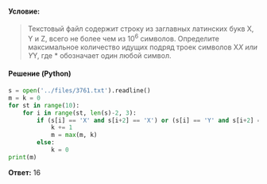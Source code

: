 #### Условие:
> Текстовый файл содержит строку из заглавных латинских букв X, Y и Z, всего не более чем из 10<sup>6</sup> символов. Определите максимальное количество идущих подряд троек символов X*X или Y*Y, где * обозначает один любой символ.

#### Решение (Python)
```python
s = open('../files/3761.txt').readline()
m = k = 0
for st in range(10):
    for i in range(st, len(s)-2, 3):
        if (s[i] == 'X' and s[i+2] == 'X') or (s[i] == 'Y' and s[i+2] == 'Y'):
            k += 1
            m = max(m, k)
        else:
            k = 0
print(m)
```

**Ответ:** 16
